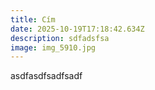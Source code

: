 ```yaml
---
title: Cím
date: 2025-10-19T17:18:42.634Z
description: sdfadsfsa
image: img_5910.jpg
---
```

asdfasdfsadfsadf